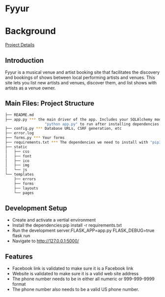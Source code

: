 # Fyyur
# Background
[Project Details](Original_README.md)
## Introduction
Fyyur is a musical venue and artist booking site that facilitates the discovery and bookings of shows between local performing artists and venues. This site lets you list new artists and venues, discover them, and list shows with artists as a venue owner.
## Main Files: Project Structure
  ```sh
  ├── README.md
  ├── app.py *** the main driver of the app. Includes your SQLAlchemy models.
                    "python app.py" to run after installing dependencies
  ├── config.py *** Database URLs, CSRF generation, etc
  ├── error.log
  ├── forms.py *** Your forms
  ├── requirements.txt *** The dependencies we need to install with "pip3 install -r requirements.txt"
  ├── static
  │   ├── css 
  │   ├── font
  │   ├── ico
  │   ├── img
  │   └── js
  └── templates
      ├── errors
      ├── forms
      ├── layouts
      └── pages
  ```

## Development Setup
* Create and activate a vertial environment
* Install the dependencies:pip install -r requirements.txt
* Run the development server:FLASK_APP=app.py FLASK_DEBUG=true flask run
* Navigate to http://127.0.0.1:5000/

## Features
* Facebook link is validated to make sure it is a Facebook link
* Website is validated to make sure it is a valid web site address
* The phone number needs to be in either all numeric or 999-999-9999 format
* The phone number also needs to be a valid US phone number.